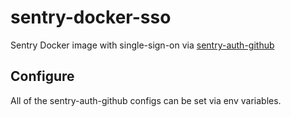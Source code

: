 # sentry-docker-sso


Sentry Docker image with single-sign-on via [sentry-auth-github](https://github.com/getsentry/sentry-auth-github)

## Configure

All of the sentry-auth-github configs can be set via env variables.
